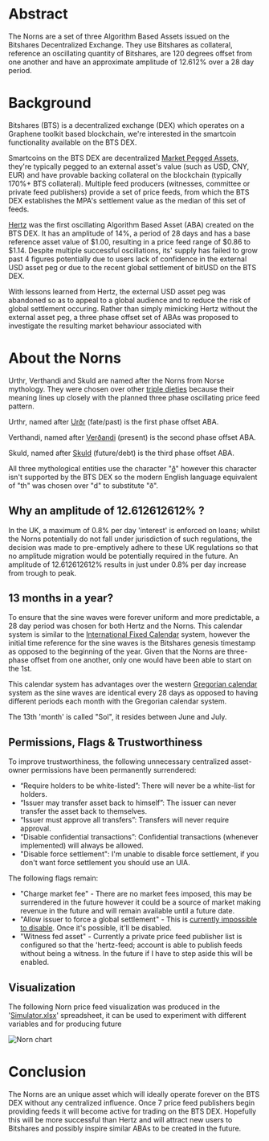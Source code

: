 # Abstract

The Norns are a set of three Algorithm Based Assets issued on the Bitshares Decentralized Exchange. They use Bitshares as collateral, reference an oscillating quantity of Bitshares, are 120 degrees offset from one another and have an approximate amplitude of 12.612% over a 28 day period.

# Background

Bitshares (BTS) is a decentralized exchange (DEX) which operates on a Graphene toolkit based blockchain, we're interested in the smartcoin functionality available on the BTS DEX.

Smartcoins on the BTS DEX are decentralized [Market Pegged Assets](https://how.bitshares.works/en/master/bts_holders/tokens/mpa.html), they're typically pegged to an external asset's value (such as USD, CNY, EUR) and have provable backing collateral on the blockchain (typically 170%+ BTS collateral). Multiple feed producers (witnesses, committee or private feed publishers) provide a set of price feeds, from which the BTS DEX establishes the MPA's settlement value as the median of this set of feeds.

[Hertz](https://bitsharescan.com/asset/HERTZ) was the first oscillating Algorithm Based Asset (ABA) created on the BTS DEX. It has an amplitude of 14%, a period of 28 days and has a base reference asset value of $1.00, resulting in a price feed range of $0.86 to $1.14. Despite multiple successful oscillations, its' supply has failed to grow past 4 figures potentially due to users lack of confidence in the external USD asset peg or due to the recent global settlement of bitUSD on the BTS DEX.

With lessons learned from Hertz, the external USD asset peg was abandoned so as to appeal to a global audience and to reduce the risk of global settlement occuring. Rather than simply mimicking Hertz without the external asset peg, a three phase offset set of ABAs was proposed to investigate the resulting market behaviour associated with

# About the Norns

Urthr, Verthandi and Skuld are named after the Norns from Norse mythology. They were chosen over other [triple dieties](https://en.wikipedia.org/wiki/Triple_deity) because their meaning lines up closely with the planned three phase oscillating price feed pattern.

Urthr, named after [Urðr](https://en.wikipedia.org/wiki/Ur%C3%B0r) (fate/past) is the first phase offset ABA.

Verthandi, named after [Verðandi](https://en.wikipedia.org/wiki/Ver%C3%B0andi) (present) is the second phase offset ABA.

Skuld, named after [Skuld](https://en.wikipedia.org/wiki/Skuld) (future/debt) is the third phase offset ABA.

All three mythological entities use the character "[ð](https://en.wikipedia.org/wiki/Eth)" however this character isn't supported by the BTS DEX so the modern English language equivalent of "th" was chosen over "d" to substitute "ð".

## Why an amplitude of 12.612612612% ?

In the UK, a maximum of 0.8% per day 'interest' is enforced on loans; whilst the Norns potentially do not fall under jurisdiction of such regulations, the decision was made to pre-emptively adhere to these UK regulations so that no amplitude migration would be potentially required in the future. An amplitude of 12.612612612% results in just under 0.8% per day increase from trough to peak.

## 13 months in a year?

To ensure that the sine waves were forever uniform and more predictable, a 28 day period was chosen for both Hertz and the Norns. This calendar system is similar to the [International Fixed Calendar](https://en.wikipedia.org/wiki/International_Fixed_Calendar) system, however the initial time reference for the sine waves is the Bitshares genesis timestamp as opposed to the beginning of the year. Given that the Norns are three-phase offset from one another, only one would have been able to start on the 1st.

This calendar system has advantages over the western [Gregorian calendar](https://en.wikipedia.org/wiki/Gregorian_calendar) system as the sine waves are identical every 28 days as opposed to having different periods each month with the Gregorian calendar system.

The 13th 'month' is called "Sol", it resides between June and July.

## Permissions, Flags & Trustworthiness

To improve trustworthiness, the following unnecessary centralized asset-owner permissions have been permanently surrendered:

* “Require holders to be white-listed”: There will never be a white-list for holders.
* “Issuer may transfer asset back to himself”: The issuer can never transfer the asset back to themselves.
* “Issuer must approve all transfers”: Transfers will never require approval.
* “Disable confidential transactions”: Confidential transactions (whenever implemented) will always be allowed.
* "Disable force settlement": I'm unable to disable force settlement, if you don't want force settlement you should use an UIA.

The following flags remain:

* "Charge market fee" - There are no market fees imposed, this may be surrendered in the future however it could be a source of market making revenue in the future and will remain available until a future date.
* "Allow issuer to force a global settlement" - This is [currently impossible to disable](https://github.com/bitshares/bitshares-ui/issues/2043). Once it's possible, it'll be disabled.
* "Witness fed asset" - Currently a private price feed publisher list is configured so that the 'hertz-feed; account is able to publish feeds without being a witness. In the future if I have to step aside this will be enabled.

## Visualization

The following Norn price feed visualization was produced in the '[Simulator.xlsx](https://github.com/BTS-CM/Norns/blob/master/Simulator.xlsx)' spreadsheet, it can be used to experiment with different variables and for producing future

<img src="https://i.imgur.com/Ut4mJMf.png" alt="Norn chart" />

# Conclusion

The Norns are an unique asset which will ideally operate forever on the BTS DEX without any centralized influence. Once 7 price feed publishers begin providing feeds it will become active for trading on the BTS DEX. Hopefully this will be more successful than Hertz and will attract new users to Bitshares and possibly inspire similar ABAs to be created in the future.
